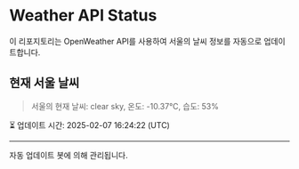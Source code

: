 
# Weather API Status

이 리포지토리는 OpenWeather API를 사용하여 서울의 날씨 정보를 자동으로 업데이트합니다.

## 현재 서울 날씨
> 서울의 현재 날씨: clear sky, 온도: -10.37°C, 습도: 53%

⏳ 업데이트 시간: 2025-02-07 16:24:22 (UTC)

---
자동 업데이트 봇에 의해 관리됩니다.
